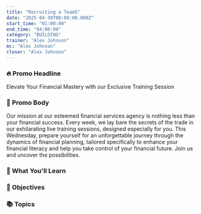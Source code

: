 ```yaml
---
title: "Recruiting a Team5"
date: "2025-04-30T00:00:00.000Z"
start_time: "01:00:00"
end_time: "04:00:00"
category: "BUILDING"
trainer: "Alex Johnson"
mc: "Alex Johnson"
closer: "Alex Johnson"
---
```


### 🔥 Promo Headline
Elevate Your Financial Mastery with our Exclusive Training Session

### 📣 Promo Body
Our mission at our esteemed financial services agency is nothing less than your financial success. Every week, we lay bare the secrets of the trade in our exhilarating live training sessions, designed especially for you. This Wednesday, prepare yourself for an unforgettable journey through the dynamics of financial planning, tailored specifically to enhance your financial literacy and help you take control of your financial future. Join us and uncover the possibilities.

### 🧠 What You'll Learn


### 🎯 Objectives


### 📚 Topics

